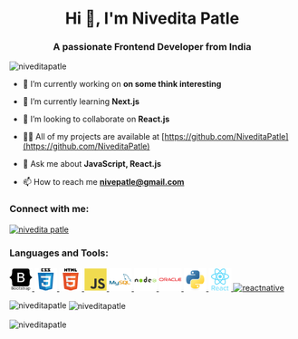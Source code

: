<h1 align="center">Hi 👋, I'm Nivedita Patle</h1>
<h3 align="center">A passionate Frontend Developer from India</h3>

<p align="left"> <img src="https://komarev.com/ghpvc/?username=niveditapatle&label=Profile%20views&color=0e75b6&style=flat" alt="niveditapatle" /> </p>

- 🔭 I’m currently working on **on some think interesting**

- 🌱 I’m currently learning **Next.js**

- 👯 I’m looking to collaborate on **React.js**

- 👨‍💻 All of my projects are available at [https://github.com/NiveditaPatle](https://github.com/NiveditaPatle)

- 💬 Ask me about **JavaScript, React.js**

- 📫 How to reach me **nivepatle@gmail.com**

<h3 align="left">Connect with me:</h3>
<p align="left">
<a href="https://linkedin.com/in/nivedita patle" target="blank"><img align="center" src="https://raw.githubusercontent.com/rahuldkjain/github-profile-readme-generator/master/src/images/icons/Social/linked-in-alt.svg" alt="nivedita patle" height="30" width="40" /></a>
</p>

<h3 align="left">Languages and Tools:</h3>
<p align="left"> <a href="https://getbootstrap.com" target="_blank" rel="noreferrer"> <img src="https://raw.githubusercontent.com/devicons/devicon/master/icons/bootstrap/bootstrap-plain-wordmark.svg" alt="bootstrap" width="40" height="40"/> </a> <a href="https://www.w3schools.com/css/" target="_blank" rel="noreferrer"> <img src="https://raw.githubusercontent.com/devicons/devicon/master/icons/css3/css3-original-wordmark.svg" alt="css3" width="40" height="40"/> </a> <a href="https://www.w3.org/html/" target="_blank" rel="noreferrer"> <img src="https://raw.githubusercontent.com/devicons/devicon/master/icons/html5/html5-original-wordmark.svg" alt="html5" width="40" height="40"/> </a> <a href="https://developer.mozilla.org/en-US/docs/Web/JavaScript" target="_blank" rel="noreferrer"> <img src="https://raw.githubusercontent.com/devicons/devicon/master/icons/javascript/javascript-original.svg" alt="javascript" width="40" height="40"/> </a> <a href="https://www.mysql.com/" target="_blank" rel="noreferrer"> <img src="https://raw.githubusercontent.com/devicons/devicon/master/icons/mysql/mysql-original-wordmark.svg" alt="mysql" width="40" height="40"/> </a> <a href="https://nodejs.org" target="_blank" rel="noreferrer"> <img src="https://raw.githubusercontent.com/devicons/devicon/master/icons/nodejs/nodejs-original-wordmark.svg" alt="nodejs" width="40" height="40"/> </a> <a href="https://www.oracle.com/" target="_blank" rel="noreferrer"> <img src="https://raw.githubusercontent.com/devicons/devicon/master/icons/oracle/oracle-original.svg" alt="oracle" width="40" height="40"/> </a> <a href="https://www.python.org" target="_blank" rel="noreferrer"> <img src="https://raw.githubusercontent.com/devicons/devicon/master/icons/python/python-original.svg" alt="python" width="40" height="40"/> </a> <a href="https://reactjs.org/" target="_blank" rel="noreferrer"> <img src="https://raw.githubusercontent.com/devicons/devicon/master/icons/react/react-original-wordmark.svg" alt="react" width="40" height="40"/> </a> <a href="https://reactnative.dev/" target="_blank" rel="noreferrer"> <img src="https://reactnative.dev/img/header_logo.svg" alt="reactnative" width="40" height="40"/> </a> </p>

<p><img align="left" src="https://github-readme-stats.vercel.app/api/top-langs?username=niveditapatle&show_icons=true&locale=en&layout=compact" alt="niveditapatle" /></p>

<p>&nbsp;<img align="center" src="https://github-readme-stats.vercel.app/api?username=niveditapatle&show_icons=true&locale=en" alt="niveditapatle" /></p>

<p><img align="center" src="https://github-readme-streak-stats.herokuapp.com/?user=niveditapatle&" alt="niveditapatle" /></p>

